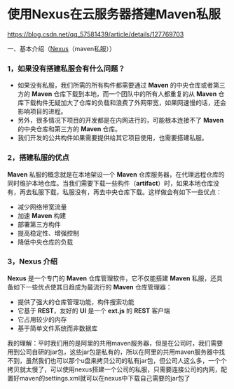 # 使用Nexus在云服务器搭建Maven私服

https://blog.csdn.net/qq_57581439/article/details/127769703

一、基本介绍（[Nexus](https://so.csdn.net/so/search?q=Nexus&spm=1001.2101.3001.7020)（maven私服））

### 1，如果没有搭建私服会有什么问题？

- 如果没有私服，我们所需的所有构件都需要通过 **Maven** 的中央仓库或者第三方的 **Maven** 仓库下载到本地，而一个团队中的所有人都重复的从 **Maven** 仓库下载构件无疑加大了仓库的负载和浪费了外网带宽，如果网速慢的话，还会影响项目的进程。
- 另外，很多情况下项目的开发都是在内网进行的，可能根本连接不了 **Maven** 的中央仓库和第三方的 **Maven** 仓库。
- 我们开发的公共构件如果需要提供给其它项目使用，也需要搭建私服。

### 2，搭建私服的优点

**Maven** 私服的概念就是在本地架设一个 **Maven** 仓库服务器，在代理远程仓库的同时维护本地仓库。当我们需要下载一些构件（**artifact**）时，如果本地仓库没有，再去私服下载，私服没有，再去中央仓库下载。这样做会有如下一些优点：

- 减少网络带宽流量
- 加速 **Maven** 构建
- 部署第三方构件
- 提高稳定性、增强控制
- 降低中央仓库的负载

### 3，Nexus 介绍

**Nexus** 是一个专门的 **Maven** 仓库管理软件，它不仅能搭建 **Maven** 私服，还具备如下一些优点使其日趋成为最流行的 **Maven** 仓库管理器：

- 提供了强大的仓库管理功能，构件搜索功能
- 它基于 **REST**，友好的 **UI** 是一个 **ext.js** 的 **REST** 客户端
- 它占用较少的内存
- 基于简单文件系统而非数据库

我的理解：平时我们用的是阿里的共用maven服务器，但是在公司时，我们需要用到公司自研的jar包，这些jar包是私有的，所以在阿里的共用maven服务器中找不到，虽然我们也可以那个u盘来拷贝公司的私有jar包，但公司人这么多，一个个拷贝就太慢了，可以使用nexus搭建一个公司的私服，只需要连接公司的内网，配置好maven的settings.xml就可以在nexus中下载自己需要的jar包了